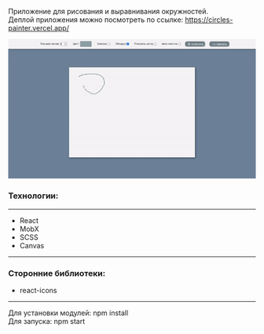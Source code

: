     
Приложение для рисования и выравнивания окружностей.    
Деплой приложения можно посмотреть по ссылке: https://circles-painter.vercel.app/   
    
[![Demo-preview](https://github.com/AndreiKachur/circles-painter/blob/master/public/assets/demo.gif)](https://circles-painter.vercel.app/)
        
### Технологии:  
___

- React  
- MobX 
- SCSS  
- Canvas 
___ 
### Сторонние библиотеки:  
  
- react-icons  
___
Для установки модулей: npm install  
Для запуска: npm start
